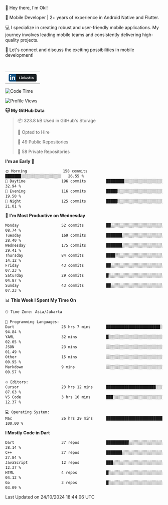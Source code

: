 <p>
 👋 Hey there, I'm Oki!

🚀 Mobile Developer | 2+ years of experience in Android Native and Flutter.

💻 I specialize in creating robust and user-friendly mobile applications. My journey involves leading mobile teams and consistently delivering high-quality projects.

🔗 Let's connect and discuss the exciting possibilities in mobile development!

<br>

<table style="border:none; border-collapse:collapse; cellspacing:0; cellpadding:0">
    <tr>
        <td>
           <a href="https://www.linkedin.com/in/oki-6ba305173/" target="_blank">
              <img src="https://github.com/inisialkey/inisialkey/blob/main/assets/linkedin.svg" alt="LinkedIn" style="vertical-align:top; margin:4px" height=24>
          </a>
        </td>
    </tr>
</table>

<!-- <br>

<!--START_SECTION:waka-->
![Code Time](http://img.shields.io/badge/Code%20Time-835%20hrs%2035%20mins-blue)

![Profile Views](http://img.shields.io/badge/Profile%20Views-40-blue)

**🐱 My GitHub Data** 

> 📦 323.8 kB Used in GitHub's Storage 
 > 
> 💼 Opted to Hire
 > 
> 📜 49 Public Repositories 
 > 
> 🔑 58 Private Repositories 
 > 
**I'm an Early 🐤** 

```text
🌞 Morning                158 commits         ███████░░░░░░░░░░░░░░░░░░   26.55 % 
🌆 Daytime                196 commits         ████████░░░░░░░░░░░░░░░░░   32.94 % 
🌃 Evening                116 commits         █████░░░░░░░░░░░░░░░░░░░░   19.50 % 
🌙 Night                  125 commits         █████░░░░░░░░░░░░░░░░░░░░   21.01 % 
```
📅 **I'm Most Productive on Wednesday** 

```text
Monday                   52 commits          ██░░░░░░░░░░░░░░░░░░░░░░░   08.74 % 
Tuesday                  169 commits         ███████░░░░░░░░░░░░░░░░░░   28.40 % 
Wednesday                175 commits         ███████░░░░░░░░░░░░░░░░░░   29.41 % 
Thursday                 84 commits          ████░░░░░░░░░░░░░░░░░░░░░   14.12 % 
Friday                   43 commits          ██░░░░░░░░░░░░░░░░░░░░░░░   07.23 % 
Saturday                 29 commits          █░░░░░░░░░░░░░░░░░░░░░░░░   04.87 % 
Sunday                   43 commits          ██░░░░░░░░░░░░░░░░░░░░░░░   07.23 % 
```


📊 **This Week I Spent My Time On** 

```text
🕑︎ Time Zone: Asia/Jakarta

💬 Programming Languages: 
Dart                     25 hrs 7 mins       ████████████████████████░   94.84 % 
YAML                     32 mins             █░░░░░░░░░░░░░░░░░░░░░░░░   02.05 % 
JSON                     23 mins             ░░░░░░░░░░░░░░░░░░░░░░░░░   01.49 % 
Other                    15 mins             ░░░░░░░░░░░░░░░░░░░░░░░░░   00.95 % 
Markdown                 9 mins              ░░░░░░░░░░░░░░░░░░░░░░░░░   00.57 % 

🔥 Editors: 
Cursor                   23 hrs 12 mins      ██████████████████████░░░   87.63 % 
VS Code                  3 hrs 16 mins       ███░░░░░░░░░░░░░░░░░░░░░░   12.37 % 

💻 Operating System: 
Mac                      26 hrs 29 mins      █████████████████████████   100.00 % 
```

**I Mostly Code in Dart** 

```text
Dart                     37 repos            ██████████░░░░░░░░░░░░░░░   38.14 % 
C++                      27 repos            ███████░░░░░░░░░░░░░░░░░░   27.84 % 
JavaScript               12 repos            ███░░░░░░░░░░░░░░░░░░░░░░   12.37 % 
HTML                     4 repos             █░░░░░░░░░░░░░░░░░░░░░░░░   04.12 % 
Go                       3 repos             █░░░░░░░░░░░░░░░░░░░░░░░░   03.09 % 
```




 Last Updated on 24/10/2024 18:44:06 UTC
<!--END_SECTION:waka-->